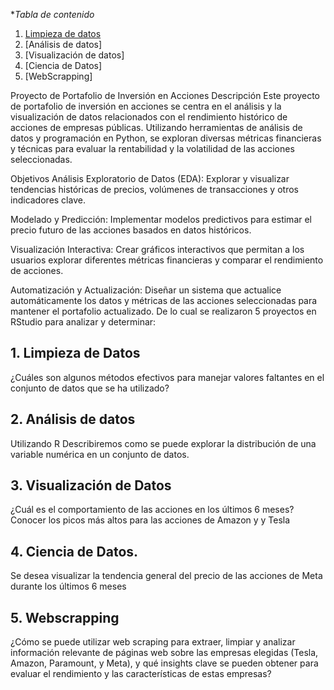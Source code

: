 
**Tabla de contenido*
1. [Limpieza de datos](https://github.com/PatriciaChamorroG/Portafolio-Final/blob/main/README.md#1limpieza-de-datos)
2. [Análisis de datos]
3. [Visualización de datos]
4. [Ciencia de Datos]
5. [WebScrapping]

Proyecto de Portafolio de Inversión en Acciones
Descripción
Este proyecto de portafolio de inversión en acciones se centra en el análisis y la visualización de datos relacionados con el rendimiento histórico de acciones de empresas públicas. 
Utilizando herramientas de análisis de datos y programación en Python, se exploran diversas métricas financieras y técnicas para evaluar la rentabilidad y la volatilidad de las acciones 
seleccionadas.

Objetivos
Análisis Exploratorio de Datos (EDA): Explorar y visualizar tendencias históricas de precios, volúmenes de transacciones y otros indicadores clave.

Modelado y Predicción: Implementar modelos predictivos para estimar el precio futuro de las acciones basados en datos históricos.

Visualización Interactiva: Crear gráficos interactivos que permitan a los usuarios explorar diferentes métricas financieras y comparar el rendimiento de acciones.

Automatización y Actualización: Diseñar un sistema que actualice automáticamente los datos y métricas de las acciones seleccionadas para mantener el portafolio actualizado.
De lo cual se realizaron 5 proyectos en RStudio para analizar y determinar:

## 1.	Limpieza de Datos
¿Cuáles son algunos métodos efectivos para manejar valores faltantes en el conjunto de datos que se ha utilizado?

## 2.	Análisis de datos
Utilizando R Describiremos como se puede explorar la distribución de una variable numérica en un conjunto de datos. 

## 3.	Visualización de Datos
¿Cuál es el comportamiento de las acciones en los últimos 6 meses?
Conocer los picos más altos para las acciones de Amazon y y Tesla

## 4.	Ciencia de Datos.
Se desea visualizar la tendencia general del precio de las acciones de Meta durante los últimos 6 meses

## 5.	Webscrapping
¿Cómo se puede utilizar web scraping para extraer, limpiar y analizar información relevante de páginas web sobre las empresas elegidas (Tesla, Amazon, Paramount, y Meta), y qué insights
 clave se pueden obtener para evaluar el rendimiento y las características de estas empresas?


